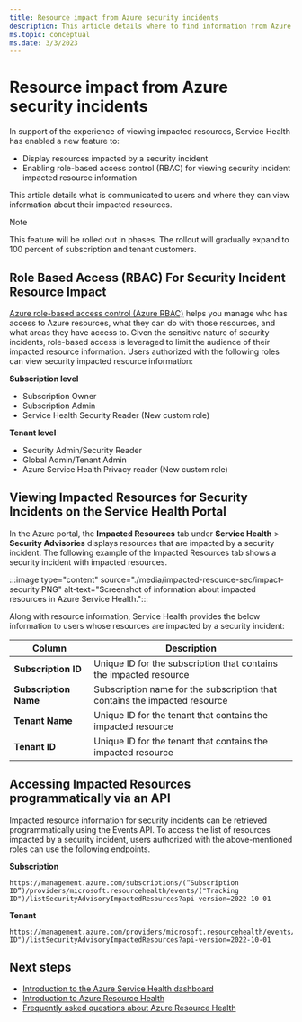 ```yaml
---
title: Resource impact from Azure security incidents
description: This article details where to find information from Azure Service Health about how Azure security incidents impact your resources.
ms.topic: conceptual
ms.date: 3/3/2023
---
```


# Resource impact from Azure security incidents

In support of the experience of viewing impacted resources, Service Health has enabled a new feature to:

- Display resources impacted by a security incident
- Enabling role-based access control (RBAC) for viewing security incident impacted resource information

This article details what is communicated to users and where they can view information about their impacted resources.

>[!Note]
>This feature will be rolled out in phases. The rollout will gradually expand to 100 percent of subscription and tenant customers.

## Role Based Access (RBAC) For Security Incident Resource Impact

[Azure role-based access control (Azure RBAC)](../role-based-access-control/overview.md) helps you manage who has access to Azure resources, what they can do with those resources, and what areas they have access to. Given the sensitive nature of security incidents, role-based access is leveraged to limit the audience of their impacted resource information. Users authorized with the following roles can view security impacted resource information:

**Subscription level**
- Subscription Owner
- Subscription Admin
- Service Health Security Reader (New custom role)

**Tenant level**
- Security Admin/Security Reader
- Global Admin/Tenant Admin
- Azure Service Health Privacy reader (New custom role)

## Viewing Impacted Resources for Security Incidents on the Service Health Portal

In the Azure portal, the **Impacted Resources** tab under **Service Health** > **Security Advisories** displays resources that are impacted by a security incident. The following example of the Impacted Resources tab shows a security incident with impacted resources.

:::image type="content" source="./media/impacted-resource-sec/impact-security.PNG" alt-text="Screenshot of information about impacted resources in Azure Service Health.":::

Along with resource information, Service Health provides the below information to users whose resources are impacted by a security incident:

|Column  |Description |
|---------|---------|
|**Subscription ID**|Unique ID for the subscription that contains the impacted resource|
|**Subscription Name**|Subscription name for the subscription that contains the impacted resource|
|**Tenant Name**|Unique ID for the tenant that contains the impacted resource|
|**Tenant ID**|Unique ID for the tenant that contains the impacted resource|

## Accessing Impacted Resources programmatically via an API

Impacted resource information for security incidents can be retrieved programmatically using the Events API. To access the list of resources impacted by a security incident, users authorized with the above-mentioned roles can use the following endpoints.

**Subscription**

```HTTP
https://management.azure.com/subscriptions/(“Subscription ID”)/providers/microsoft.resourcehealth/events/("Tracking ID")/listSecurityAdvisoryImpactedResources?api-version=2022-10-01
```

**Tenant**

```HTTP
https://management.azure.com/providers/microsoft.resourcehealth/events/("Tracking ID")/listSecurityAdvisoryImpactedResources?api-version=2022-10-01
```

## Next steps
- [Introduction to the Azure Service Health dashboard](service-health-overview.md)
- [Introduction to Azure Resource Health](resource-health-overview.md)
- [Frequently asked questions about Azure Resource Health](resource-health-faq.yml)